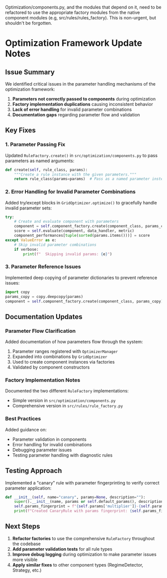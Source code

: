 Optimization/components.py, and the modules that depend on it, need to be refactored to use the appropriate factory modules from the native component modules (e.g, src/rules/rules_factory). This is non-urgent, but shouldn't be forgotten. 

# Optimization Framework Update Notes

## Issue Summary

We identified critical issues in the parameter handling mechanisms of the optimization framework:

1. **Parameters not correctly passed to components** during optimization
2. **Factory implementation duplications** causing inconsistent behavior
3. **Lack of error handling** for invalid parameter combinations
4. **Documentation gaps** regarding parameter flow and validation

## Key Fixes

### 1. Parameter Passing Fix

Updated `RuleFactory.create()` in `src/optimization/components.py` to pass parameters as named arguments:

```python
def create(self, rule_class, params):
    """Create a rule instance with the given parameters."""
    return rule_class(params=params)  # Pass as a named parameter instead of positional
```

### 2. Error Handling for Invalid Parameter Combinations

Added try/except blocks in `GridOptimizer.optimize()` to gracefully handle invalid parameter sets:

```python
try:
    # Create and evaluate component with parameters
    component = self.component_factory.create(component_class, params_copy)
    score = self.evaluate(component, data_handler, metric)
    component_performances[tuple(sorted(params.items()))] = score
except ValueError as e:
    # Skip invalid parameter combinations
    if verbose:
        print(f"  Skipping invalid params: {e}")
```

### 3. Parameter Reference Issues

Implemented deep copying of parameter dictionaries to prevent reference issues:

```python
import copy
params_copy = copy.deepcopy(params)
component = self.component_factory.create(component_class, params_copy)
```

## Documentation Updates

### Parameter Flow Clarification

Added documentation of how parameters flow through the system:
1. Parameter ranges registered with `OptimizerManager`
2. Expanded into combinations by `GridOptimizer`
3. Used to create component instances via factories
4. Validated by component constructors

### Factory Implementation Notes

Documented the two different `RuleFactory` implementations:
- Simple version in `src/optimization/components.py`
- Comprehensive version in `src/rules/rule_factory.py`

### Best Practices

Added guidance on:
- Parameter validation in components
- Error handling for invalid combinations
- Debugging parameter issues
- Testing parameter handling with diagnostic rules

## Testing Approach

Implemented a "canary" rule with parameter fingerprinting to verify correct parameter application:

```python
def __init__(self, name="canary", params=None, description=""):
    super().__init__(name, params or self.default_params(), description)
    self.params_fingerprint = f"{self.params['multiplier']}-{self.params['threshold']}-{self.params['buy_period']}"
    print(f"Created CanaryRule with params fingerprint: {self.params_fingerprint}")
```

## Next Steps

1. **Refactor factories** to use the comprehensive `RuleFactory` throughout the codebase
2. **Add parameter validation tests** for all rule types
3. **Improve debug logging** during optimization to make parameter issues more visible
4. **Apply similar fixes** to other component types (RegimeDetector, Strategy, etc.)